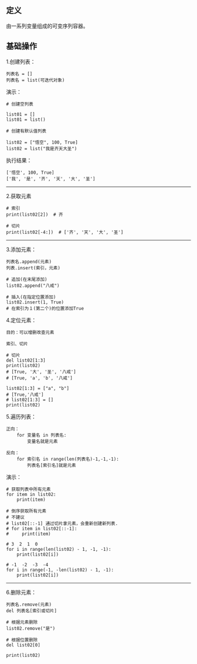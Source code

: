 
## 定义


由一系列变量组成的可变序列容器。

## 基础操作


1.创建列表：
```
列表名 = []
列表名 = list(可迭代对象)
```
演示：

```
# 创建空列表

list01 = []
list01 = list()

# 创建有默认值列表

list02 = ["悟空", 100, True]
list02 = list("我是齐天大圣")
```
执行结果：

```
['悟空', 100, True]
['我', '是', '齐', '天', '大', '圣']
```
---

2.获取元素

```
# 索引
print(list02[2])  # 齐

# 切片
print(list02[-4:])  # ['齐', '天', '大', '圣']
```

---

3.添加元素：
```
列表名.append(元素)
列表.insert(索引，元素)

# 追加(在末尾添加)
list02.append("八戒")

# 插入(在指定位置添加)
list02.insert(1, True)
# 在索引为１(第二个)的位置添加True
```

4.定位元素：

`目的：可以增删改查元素`

```
索引、切片

# 切片
del list02[1:3]
print(list02)
# [True, '大', '圣', '八戒']
# [True, 'a', 'b', '八戒']

list02[1:3] = ["a", "b"]
# [True,'八戒']
# list02[1:3] = []
print(list02)
```

5.遍历列表：
```
正向：
	for 变量名 in 列表名:
		变量名就是元素

反向：
	for 索引名 in range(len(列表名)-1,-1,-1):
		列表名[索引名]就是元素
```

演示：
```
# 获取列表中所有元素
for item in list02:
    print(item)

# 倒序获取所有元素
# 不建议
# list02[::-1] 通过切片拿元素，会重新创建新列表.
# for item in list02[::-1]:
#     print(item)

# 3  2  1  0
for i in range(len(list02) - 1, -1, -1):
    print(list02[i])

# -1  -2  -3  -4
for i in range(-1, -len(list02) - 1, -1):
    print(list02[i])
```

---

6.删除元素：
```
列表名.remove(元素)
del 列表名[索引或切片]

# 根据元素删除
list02.remove("是")

# 根据位置删除
del list02[0]

print(list02)
```
